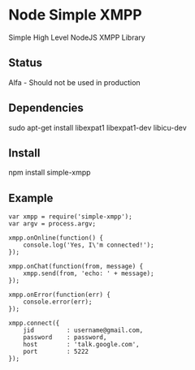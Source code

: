 Node Simple XMPP
================
Simple High Level NodeJS XMPP Library

Status
------
Alfa - Should not be used in production

Dependencies
------------
sudo apt-get install libexpat1 libexpat1-dev libicu-dev

Install
-------
npm install simple-xmpp

Example
-------
	var xmpp = require('simple-xmpp');
	var argv = process.argv;

	xmpp.onOnline(function() {
		console.log('Yes, I\'m connected!');
	});

	xmpp.onChat(function(from, message) {
		xmpp.send(from, 'echo: ' + message);
	});

	xmpp.onError(function(err) {
		console.error(err);
	});

	xmpp.connect({
	    jid         : username@gmail.com,
	    password    : password,
	    host        : 'talk.google.com',
	    port        : 5222
	});

